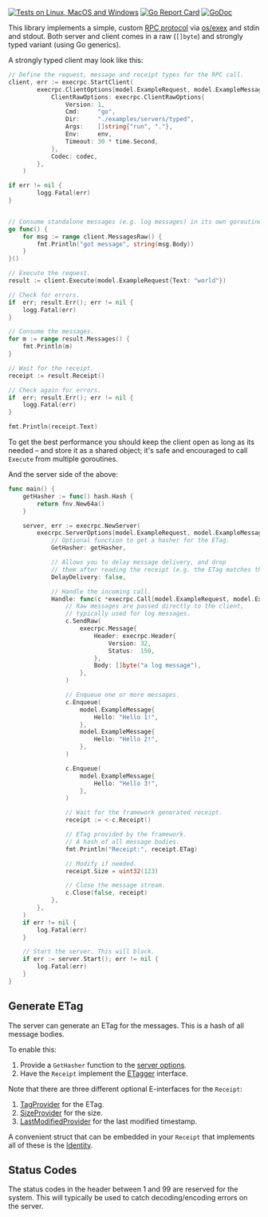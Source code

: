 [![Tests on Linux, MacOS and Windows](https://github.com/bep/execrpc/workflows/Test/badge.svg)](https://github.com/bep/execrpc/actions?query=workflow:Test)
[![Go Report Card](https://goreportcard.com/badge/github.com/bep/execrpc)](https://goreportcard.com/report/github.com/bep/execrpc)
[![GoDoc](https://godoc.org/github.com/bep/execrpc?status.svg)](https://godoc.org/github.com/bep/execrpc)

This library implements a simple, custom [RPC protocol](https://en.wikipedia.org/wiki/Remote_procedure_call) via [os/exex](https://pkg.go.dev/os/exec) and stdin and stdout. Both server and client comes in a raw (`[]byte`) and strongly typed variant (using Go generics).

A strongly typed client may look like this:

```go
// Define the request, message and receipt types for the RPC call.
client, err := execrpc.StartClient(
		execrpc.ClientOptions[model.ExampleRequest, model.ExampleMessage, model.ExampleReceipt]{
			ClientRawOptions: execrpc.ClientRawOptions{
				Version: 1,
				Cmd:     "go",
				Dir:     "./examples/servers/typed",
				Args:    []string{"run", "."},
				Env:     env,
				Timeout: 30 * time.Second,
			},
			Codec: codec,
		},
	)

if err != nil {
		logg.Fatal(err)
}


// Consume standalone messages (e.g. log messages) in its own goroutine.
go func() {
	for msg := range client.MessagesRaw() {
		fmt.Println("got message", string(msg.Body))
	}
}()

// Execute the request.
result := client.Execute(model.ExampleRequest{Text: "world"})

// Check for errors.
if  err; result.Err(); err != nil {
	logg.Fatal(err)
}

// Consume the messages.
for m := range result.Messages() {
	fmt.Println(m)
}

// Wait for the receipt.
receipt := result.Receipt()

// Check again for errors.
if  err; result.Err(); err != nil {
	logg.Fatal(err)
}

fmt.Println(receipt.Text)

```

To get the best performance you should keep the client open as long as its needed – and store it as a shared object; it's safe and encouraged to call `Execute` from multiple goroutines.

And the server side of the above:

```go
func main() {
	getHasher := func() hash.Hash {
		return fnv.New64a()
	}

	server, err := execrpc.NewServer(
		execrpc.ServerOptions[model.ExampleRequest, model.ExampleMessage, model.ExampleReceipt]{
			// Optional function to get a hasher for the ETag.
			GetHasher: getHasher,

			// Allows you to delay message delivery, and drop
			// them after reading the receipt (e.g. the ETag matches the ETag seen by client).
			DelayDelivery: false,

			// Handle the incoming call.
			Handle: func(c *execrpc.Call[model.ExampleRequest, model.ExampleMessage, model.ExampleReceipt]) {
				// Raw messages are passed directly to the client,
				// typically used for log messages.
				c.SendRaw(
					execrpc.Message{
						Header: execrpc.Header{
							Version: 32,
							Status:  150,
						},
						Body: []byte("a log message"),
					},
				)

				// Enqueue one or more messages.
				c.Enqueue(
					model.ExampleMessage{
						Hello: "Hello 1!",
					},
					model.ExampleMessage{
						Hello: "Hello 2!",
					},
				)

				c.Enqueue(
					model.ExampleMessage{
						Hello: "Hello 3!",
					},
				)

				// Wait for the framework generated receipt.
				receipt := <-c.Receipt()

				// ETag provided by the framework.
				// A hash of all message bodies.
				fmt.Println("Receipt:", receipt.ETag)

				// Modify if needed.
				receipt.Size = uint32(123)

				// Close the message stream.
				c.Close(false, receipt)
			},
		},
	)
	if err != nil {
		log.Fatal(err)
	}

	// Start the server. This will block.
	if err := server.Start(); err != nil {
		log.Fatal(err)
	}
}
```

## Generate ETag

The server can generate an ETag for the messages. This is a hash of all message bodies. 

To enable this:

1. Provide a `GetHasher` function to the [server options](https://pkg.go.dev/github.com/bep/execrpc#ServerOptions).
2. Have the `Receipt` implement the [ETagger](https://pkg.go.dev/github.com/bep/execrpc#ETagger) interface.

Note that there are three different optional E-interfaces for the `Receipt`:

1. [TagProvider](https://pkg.go.dev/github.com/bep/execrpc#TagProvider) for the ETag.
2. [SizeProvider](https://pkg.go.dev/github.com/bep/execrpc#SizeProvider) for the size.
3. [LastModifiedProvider](https://pkg.go.dev/github.com/bep/execrpc#LastModifiedProvider) for the last modified timestamp.

A convenient struct that can be embedded in your `Receipt` that implements all of these is the [Identity](https://pkg.go.dev/github.com/bep/execrpc#Identity).

## Status Codes

The status codes in the header between 1 and 99 are reserved for the system. This will typically be used to catch decoding/encoding errors on the server.